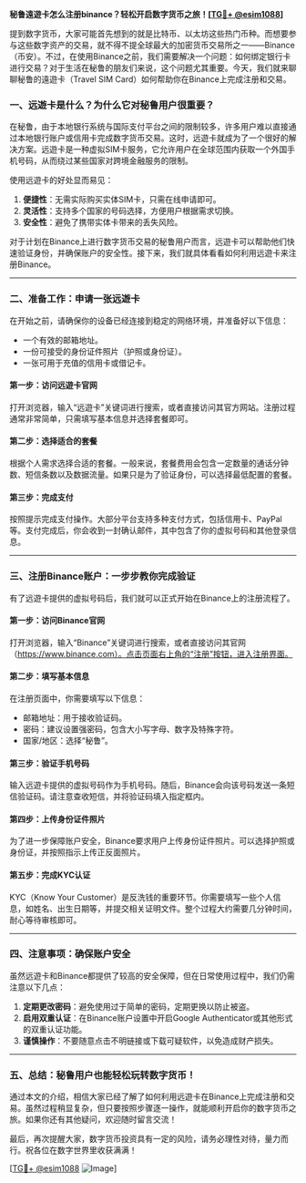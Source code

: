 **秘鲁遠遊卡怎么注册binance？轻松开启数字货币之旅！[[TG💪+ @esim1088](https://t.me/s/esim1088)]**

提到数字货币，大家可能首先想到的就是比特币、以太坊这些热门币种。而想要参与这些数字资产的交易，就不得不提全球最大的加密货币交易所之一——Binance（币安）。不过，在使用Binance之前，我们需要解决一个问题：如何绑定银行卡进行交易？对于生活在秘鲁的朋友们来说，这个问题尤其重要。今天，我们就来聊聊秘鲁的遠遊卡（Travel SIM Card）如何帮助你在Binance上完成注册和交易。

### 一、远遊卡是什么？为什么它对秘鲁用户很重要？

在秘鲁，由于本地银行系统与国际支付平台之间的限制较多，许多用户难以直接通过本地银行账户或信用卡完成数字货币交易。这时，远遊卡就成为了一个很好的解决方案。远遊卡是一种虚拟SIM卡服务，它允许用户在全球范围内获取一个外国手机号码，从而绕过某些国家对跨境金融服务的限制。

使用远遊卡的好处显而易见：
1. **便捷性**：无需实际购买实体SIM卡，只需在线申请即可。
2. **灵活性**：支持多个国家的号码选择，方便用户根据需求切换。
3. **安全性**：避免了携带实体卡带来的丢失风险。

对于计划在Binance上进行数字货币交易的秘鲁用户而言，远遊卡可以帮助他们快速验证身份，并确保账户的安全性。接下来，我们就具体看看如何利用远遊卡来注册Binance。

---

### 二、准备工作：申请一张远遊卡

在开始之前，请确保你的设备已经连接到稳定的网络环境，并准备好以下信息：
- 一个有效的邮箱地址。
- 一份可接受的身份证件照片（护照或身份证）。
- 一张可用于充值的信用卡或借记卡。

#### 第一步：访问远遊卡官网
打开浏览器，输入“远遊卡”关键词进行搜索，或者直接访问其官方网站。注册过程通常非常简单，只需填写基本信息并选择套餐即可。

#### 第二步：选择适合的套餐
根据个人需求选择合适的套餐。一般来说，套餐费用会包含一定数量的通话分钟数、短信条数以及数据流量。如果只是为了验证身份，可以选择最低配置的套餐。

#### 第三步：完成支付
按照提示完成支付操作。大部分平台支持多种支付方式，包括信用卡、PayPal等。支付完成后，你会收到一封确认邮件，其中包含了你的虚拟号码和其他登录信息。

---

### 三、注册Binance账户：一步步教你完成验证

有了远遊卡提供的虚拟号码后，我们就可以正式开始在Binance上的注册流程了。

#### 第一步：访问Binance官网
打开浏览器，输入“Binance”关键词进行搜索，或者直接访问其官网（https://www.binance.com）。点击页面右上角的“注册”按钮，进入注册界面。

#### 第二步：填写基本信息
在注册页面中，你需要填写以下信息：
- 邮箱地址：用于接收验证码。
- 密码：建议设置强密码，包含大小写字母、数字及特殊字符。
- 国家/地区：选择“秘鲁”。

#### 第三步：验证手机号码
输入远遊卡提供的虚拟号码作为手机号码。随后，Binance会向该号码发送一条短信验证码。请注意查收短信，并将验证码填入指定框内。

#### 第四步：上传身份证件照片
为了进一步保障账户安全，Binance要求用户上传身份证件照片。可以选择护照或身份证，并按照指示上传正反面照片。

#### 第五步：完成KYC认证
KYC（Know Your Customer）是反洗钱的重要环节。你需要填写一些个人信息，如姓名、出生日期等，并提交相关证明文件。整个过程大约需要几分钟时间，耐心等待审核即可。

---

### 四、注意事项：确保账户安全

虽然远遊卡和Binance都提供了较高的安全保障，但在日常使用过程中，我们仍需注意以下几点：
1. **定期更改密码**：避免使用过于简单的密码，定期更换以防止被盗。
2. **启用双重认证**：在Binance账户设置中开启Google Authenticator或其他形式的双重认证功能。
3. **谨慎操作**：不要随意点击不明链接或下载可疑软件，以免造成财产损失。

---

### 五、总结：秘鲁用户也能轻松玩转数字货币！

通过本文的介绍，相信大家已经了解了如何利用远遊卡在Binance上完成注册和交易。虽然过程稍显复杂，但只要按照步骤逐一操作，就能顺利开启你的数字货币之旅。如果你还有其他疑问，欢迎随时留言交流！

最后，再次提醒大家，数字货币投资具有一定的风险，请务必理性对待，量力而行。祝各位在数字世界里收获满满！

[[TG💪+ @esim1088](https://t.me/s/esim1088) ![Image](https://i.postimg.cc/4NQfJmqS/Snipaste-2025-05-13-00-14-12.png)]